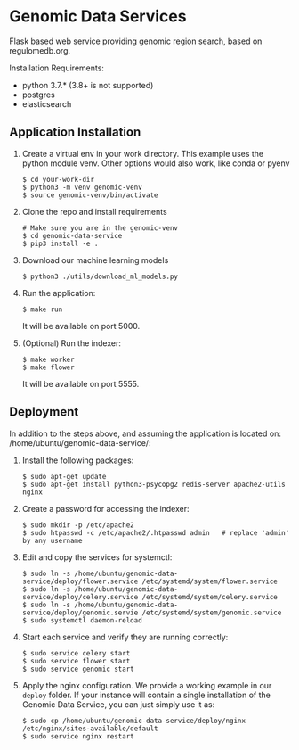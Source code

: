 # Genomic Data Services

Flask based web service providing genomic region search, based on regulomedb.org.

Installation Requirements:

* python 3.7.* (3.8+ is not supported)
* postgres
* elasticsearch


## Application Installation

1. Create a virtual env in your work directory.
    This example uses the python module venv. Other options would also work, like conda or pyenv
    ```
    $ cd your-work-dir
    $ python3 -m venv genomic-venv
    $ source genomic-venv/bin/activate
    ```

2. Clone the repo and install requirements
    ```
    # Make sure you are in the genomic-venv
    $ cd genomic-data-service
    $ pip3 install -e .
    ```

3. Download our machine learning models
    ```
    $ python3 ./utils/download_ml_models.py
    ```

4. Run the application:
    ```
    $ make run
    ```
    It will be available on port 5000.

5. (Optional) Run the indexer:
    ```
    $ make worker
    $ make flower
    ```
    It will be available on port 5555.


## Deployment

In addition to the steps above, and assuming the application is located on: /home/ubuntu/genomic-data-service/:

1. Install the following packages:
    ```
    $ sudo apt-get update
    $ sudo apt-get install python3-psycopg2 redis-server apache2-utils nginx
    ```

2. Create a password for accessing the indexer:
    ```
    $ sudo mkdir -p /etc/apache2
    $ sudo htpasswd -c /etc/apache2/.htpasswd admin   # replace 'admin' by any username
    ```

3. Edit and copy the services for systemctl:
    ```
    $ sudo ln -s /home/ubuntu/genomic-data-service/deploy/flower.service /etc/systemd/system/flower.service
    $ sudo ln -s /home/ubuntu/genomic-data-service/deploy/celery.service /etc/systemd/system/celery.service
    $ sudo ln -s /home/ubuntu/genomic-data-service/deploy/genomic.servie /etc/systemd/system/genomic.service
    $ sudo systemctl daemon-reload
    ```

4. Start each service and verify they are running correctly:
    ```
    $ sudo service celery start
    $ sudo service flower start
    $ sudo service genomic start
    ```

5. Apply the nginx configuration. We provide a working example in our `deploy` folder. If your instance will contain a single installation of the Genomic Data Service, you can just simply use it as:
    ```
    $ sudo cp /home/ubuntu/genomic-data-service/deploy/nginx /etc/nginx/sites-available/default
    $ sudo service nginx restart
    ```

